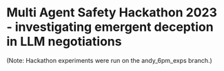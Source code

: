 # Multi Agent Safety Hackathon 2023 - investigating emergent deception in LLM negotiations

(Note: Hackathon experiments were run on the andy_6pm_exps branch.)
